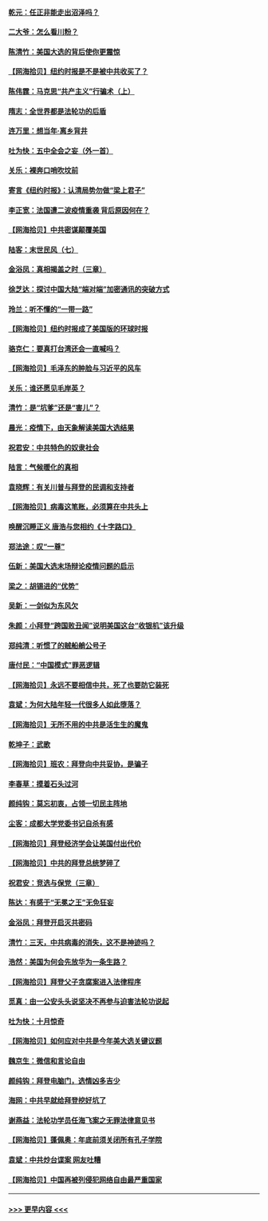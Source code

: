 #### [乾元：任正非能走出沼泽吗？](../pages/nsc993/n12515831.md?t=11010852) 
#### [二大爷：怎么看川粉？](../pages/nsc993/n12515820.md?t=11010852) 
#### [陈清竹：美国大选的背后使你更震惊](../pages/nsc993/n12515589.md?t=11010852) 
#### [【网海拾贝】纽约时报是不是被中共收买了？](../pages/nsc993/n12515122.md?t=11010852) 
#### [陈伟霆：马克思“共产主义”行骗术（上）](../pages/nsc993/n12510217.md?t=11010852) 
#### [隋志：全世界都是法轮功的后盾](../pages/nsc993/n12510636.md?t=11010852) 
#### [连万里：想当年‧离乡背井](../pages/nsc993/n12510623.md?t=11010852) 
#### [吐为快：五中全会之妄（外一首）](../pages/nsc993/n12510470.md?t=11010852) 
#### [关乐：裸奔口哨吹坟前](../pages/nsc993/n12510403.md?t=11010852) 
#### [寄言《纽约时报》：认清局势勿做“梁上君子”](../pages/nsc993/n12510042.md?t=11010852) 
#### [李正宽：法国遭二波疫情重袭 背后原因何在？](../pages/nsc993/n12509971.md?t=11010852) 
#### [【网海拾贝】中共密谋颠覆美国](../pages/nsc993/n12509816.md?t=11010852) 
#### [陆客：末世民风（七）](../pages/nsc993/n12507822.md?t=11010852) 
#### [金浴凤：真相揭盖之时（三章）](../pages/nsc993/n12507804.md?t=11010852) 
#### [徐芝达：探讨中国大陆“端对端”加密通讯的突破方式](../pages/nsc993/n12507682.md?t=11010852) 
#### [玲兰：听不懂的“一带一路”](../pages/nsc993/n12507669.md?t=11010852) 
#### [【网海拾贝】纽约时报成了美国版的环球时报](../pages/nsc993/n12507053.md?t=11010852) 
#### [骆克仁：要真打台湾还会一直喊吗？](../pages/nsc993/n12506843.md?t=11010852) 
#### [【网海拾贝】毛泽东的肿脸与习近平的风车](../pages/nsc993/n12504537.md?t=11010852) 
#### [关乐：谁还愿见毛岸英？](../pages/nsc993/n12503866.md?t=11010852) 
#### [清竹：是“坑爹”还是“害儿”？](../pages/nsc993/n12503034.md?t=11010852) 
#### [晨光：疫情下，由天象解读美国大选结果](../pages/nsc993/n12502536.md?t=11010852) 
#### [祝君安：中共特色的奴隶社会](../pages/nsc993/n12501529.md?t=11010852) 
#### [陆言：气候暖化的真相](../pages/nsc993/n12501183.md?t=11010852) 
#### [袁晓辉：有关川普与拜登的民调和支持者](../pages/nsc993/n12500433.md?t=11010852) 
#### [【网海拾贝】病毒这笔账，必须算在中共头上](../pages/nsc993/n12500320.md?t=11010852) 
#### [唤醒沉睡正义 唐浩与您相约《十字路口》](../pages/nsc993/n12497980.md?t=11010852) 
#### [郑法途：叹“一尊”](../pages/nsc993/n12498837.md?t=11010852) 
#### [伍新：美国大选末场辩论疫情问题的启示](../pages/nsc993/n12498829.md?t=11010852) 
#### [梁之：胡锡进的“优势”](../pages/nsc993/n12498780.md?t=11010852) 
#### [吴新：一剑似为东风欠](../pages/nsc993/n12498772.md?t=11010852) 
#### [朱颜：小拜登“跨国败丑闻”说明美国这台“收银机”该升级](../pages/nsc993/n12498731.md?t=11010852) 
#### [郑纯清：听惯了的贼船艄公号子](../pages/nsc993/n12498721.md?t=11010852) 
#### [唐付民：“中国模式”罪恶逻辑](../pages/nsc993/n12498310.md?t=11010852) 
#### [【网海拾贝】永远不要相信中共，死了也要防它装死](../pages/nsc993/n12498162.md?t=11010852) 
#### [袁斌：为何大陆年轻一代很多人如此堕落？](../pages/nsc993/n12495696.md?t=11010852) 
#### [【网海拾贝】无所不用的中共是活生生的魔鬼](../pages/nsc993/n12495621.md?t=11010852) 
#### [乾坤子：武歌](../pages/nsc993/n12493391.md?t=11010852) 
#### [【网海拾贝】班农：拜登向中共妥协，是骗子](../pages/nsc993/n12492877.md?t=11010852) 
#### [李春草：摸着石头过河](../pages/nsc993/n12491121.md?t=11010852) 
#### [颜纯钩：莫忘初衷，占领一切民主阵地](../pages/nsc993/n12490965.md?t=11010852) 
#### [尘客：成都大学党委书记自杀有感](../pages/nsc993/n12490950.md?t=11010852) 
#### [【网海拾贝】拜登经济学会让美国付出代价](../pages/nsc993/n12489662.md?t=11010852) 
#### [【网海拾贝】中共的拜登总统梦碎了](../pages/nsc993/n12487896.md?t=11010852) 
#### [祝君安：竞选与保党（三章）](../pages/nsc993/n12487258.md?t=11010852) 
#### [陈达：有感于“无冕之王”无免狂妄](../pages/nsc993/n12485133.md?t=11010852) 
#### [金浴凤：拜登开启灭共密码](../pages/nsc993/n12485125.md?t=11010852) 
#### [清竹：三天，中共病毒的消失，这不是神迹吗？](../pages/nsc993/n12485027.md?t=11010852) 
#### [浩然：美国为何会先放华为一条生路？](../pages/nsc993/n12484997.md?t=11010852) 
#### [【网海拾贝】拜登父子贪腐案进入法律程序](../pages/nsc993/n12484957.md?t=11010852) 
#### [觅真：由一公安头头说坚决不再参与迫害法轮功说起](../pages/nsc993/n12484212.md?t=11010852) 
#### [吐为快：十月惊奇](../pages/nsc993/n12484172.md?t=11010852) 
#### [【网海拾贝】如何应对中共是今年美大选关键议题](../pages/nsc993/n12483755.md?t=11010852) 
#### [魏京生：微信和言论自由](../pages/nsc993/n12483372.md?t=11010852) 
#### [颜纯钩：拜登电脑门，选情凶多吉少](../pages/nsc993/n12482666.md?t=11010852) 
#### [海网：中共早就给拜登挖好坑了](../pages/nsc993/n12482660.md?t=11010852) 
#### [谢燕益：法轮功学员任海飞案之无罪法律意见书](../pages/nsc993/n12482512.md?t=11010852) 
#### [【网海拾贝】蓬佩奥：年底前须关闭所有孔子学院](../pages/nsc993/n12482443.md?t=11010852) 
#### [袁斌：中共炒台谍案 网友吐糟](../pages/nsc993/n12481564.md?t=11010852) 
#### [【网海拾贝】中国再被列侵犯网络自由最严重国家](../pages/nsc993/n12479643.md?t=11010852) 

----
#### [ >>> 更早内容 <<< ](../indexes/nsc993-earlier.md)
